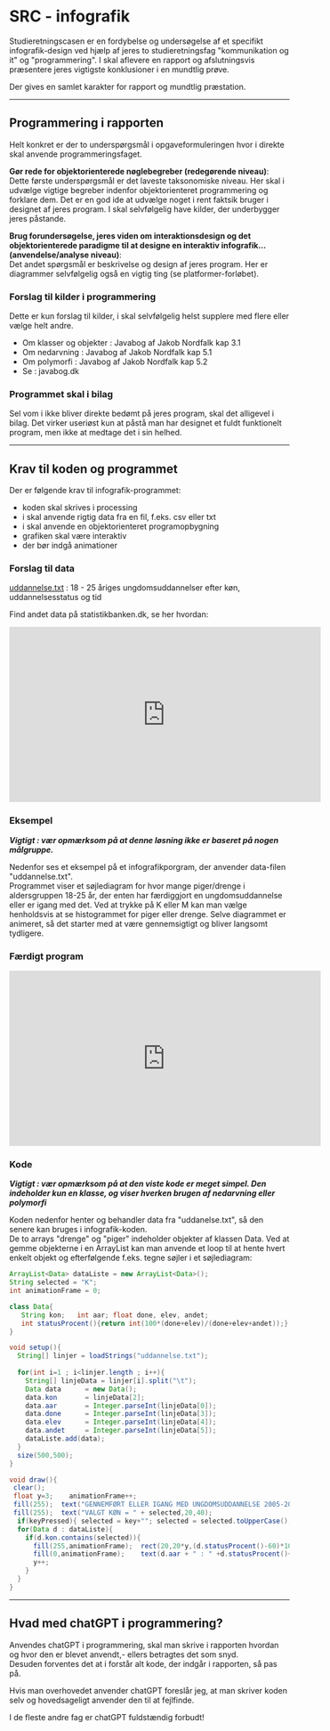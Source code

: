 # SRC - infografik 

Studieretningscasen er en fordybelse og undersøgelse af et specifikt infografik-design ved hjælp af jeres to studieretningsfag "kommunikation og it" og "programmering". I skal aflevere en rapport og afslutningsvis præsentere jeres vigtigste konklusioner i en mundtlig prøve.  

Der gives en samlet karakter for rapport og mundtlig præstation.  

----------------------------------------------------------------------------------------------------------------------------------------------

## Programmering i rapporten

Helt konkret er der to underspørgsmål i opgaveformuleringen hvor i direkte skal anvende programmeringsfaget.

**Gør rede for objektorienterede nøglebegreber (redegørende niveau)**:     
Dette første underspørgsmål er det laveste taksonomiske niveau. Her skal i udvælge vigtige begreber indenfor objektorienteret programmering og forklare dem. Det er en god ide at udvælge noget i rent faktsik bruger i designet af jeres program. I skal selvfølgelig have kilder, der underbygger jeres påstande.

**Brug forundersøgelse, jeres viden om interaktionsdesign og det objektorienterede paradigme til at designe en interaktiv infografik... (anvendelse/analyse niveau)**:          
Det andet spørgsmål er beskrivelse og design af jeres program. Her er diagrammer selvfølgelig også en vigtig ting (se platformer-forløbet).

### Forslag til kilder i programmering

Dette er kun forslag til kilder, i skal selvfølgelig helst supplere med flere eller vælge helt andre. 

- Om klasser og objekter : Javabog af Jakob Nordfalk kap 3.1
- Om nedarvning : Javabog af Jakob Nordfalk kap 5.1
- Om polymorfi : Javabog af Jakob Nordfalk kap 5.2
- Se : javabog.dk

### Programmet skal i bilag

Sel vom i ikke bliver direkte bedømt på jeres program, skal det alligevel i bilag. Det virker useriøst kun at påstå man har designet et fuldt funktionelt program, men ikke at medtage det i sin helhed.

----------------------------------------------------------------------------------------------------------------------------------------------

## Krav til koden og programmet

Der er følgende krav til infografik-programmet:

- koden skal skrives i processing
- i skal anvende rigtig data fra en fil, f.eks. csv eller txt
- i skal anvende en objektorienteret programopbygning
- grafiken skal være interaktiv 
- der bør indgå animationer

### Forslag til data

[uddannelse.txt](uddannelse.txt) : 18 - 25 åriges ungdomsuddannelser efter køn, uddannelsesstatus og tid  

Find andet data på statistikbanken.dk, se her hvordan:

<iframe width="560" height="315" src="https://www.youtube.com/embed/36tCXzs0e7c" title="YouTube video player" frameborder="0" allow="accelerometer; autoplay; clipboard-write; encrypted-media; gyroscope; picture-in-picture; web-share" allowfullscreen></iframe>


### Eksempel

***Vigtigt : vær opmærksom på at denne løsning ikke er baseret på nogen målgruppe.***

Nedenfor ses et eksempel på et infografikporgram, der anvender data-filen "uddannelse.txt".   
Programmet viser et søjlediagram for hvor mange piger/drenge i aldersgruppen 18-25 år, der enten har færdiggjort en ungdomsuddannelse eller er igang med det. 
Ved at trykke på K eller M kan man vælge henholdsvis at se histogrammet for piger eller drenge. 
Selve diagrammet er animeret, så det starter med at være gennemsigtigt og bliver langsomt tydligere.
 

### Færdigt program
<iframe width="560" height="315" src="https://www.youtube.com/embed/LTdeRkDg3SQ" title="YouTube video player" frameborder="0" allow="accelerometer; autoplay; clipboard-write; encrypted-media; gyroscope; picture-in-picture; web-share" allowfullscreen></iframe>

### Kode 

***Vigtigt : vær opmærksom på at den viste kode er meget simpel. Den indeholder kun en klasse, og viser hverken brugen af nedarvning eller polymorfi***

Koden nedenfor henter og behandler data fra "uddanelse.txt", så den senere kan bruges i infografik-koden.   
De to arrays "drenge" og "piger" indeholder objekter af klassen Data. Ved at gemme objekterne i en ArrayList kan man anvende et loop til at hente hvert enkelt objekt og efterfølgende f.eks. tegne søjler i et søjlediagram: 

```java
ArrayList<Data> dataListe = new ArrayList<Data>();
String selected = "K";  
int animationFrame = 0;  

class Data{
   String kon;   int aar; float done, elev, andet;
   int statusProcent(){return int(100*(done+elev)/(done+elev+andet));} //uddannet eller i uddannelse
}

void setup(){
  String[] linjer = loadStrings("uddannelse.txt");
 
  for(int i=1 ; i<linjer.length ; i++){
    String[] linjeData = linjer[i].split("\t");
    Data data      = new Data();
    data.kon       = linjeData[2]; 
    data.aar       = Integer.parseInt(linjeData[0]);
    data.done      = Integer.parseInt(linjeData[3]);
    data.elev      = Integer.parseInt(linjeData[4]);
    data.andet     = Integer.parseInt(linjeData[5]);
    dataListe.add(data);
  }
  size(500,500);
}

void draw(){
 clear();
 float y=3;    animationFrame++;
 fill(255);  text("GENNEMFØRT ELLER IGANG MED UNGDOMSUDDANNELSE 2005-2021 18-21 ÅR",20,20);
 fill(255);  text("VALGT KØN = " + selected,20,40); 
  if(keyPressed){ selected = key+""; selected = selected.toUpperCase(); animationFrame = 0;} //Tryk på "K" eller "M"
  for(Data d : dataListe){
    if(d.kon.contains(selected)){
      fill(255,animationFrame);  rect(20,20*y,(d.statusProcent()-60)*10,20);
      fill(0,animationFrame);    text(d.aar + " : " +d.statusProcent()+"%",24,20*(y+1)-4);
      y++;
    }  
  }
}
```

----------------------------------------------------------------------------------------------------------------------------------------------

## Hvad med chatGPT i programmering?

Anvendes chatGPT i programmering, skal man skrive i rapporten hvordan og hvor den er blevet anvendt,- ellers betragtes det som snyd.   
Desuden forventes det at i forstår alt kode, der indgår i rapporten, så pas på.

Hvis man overhovedet anvender chatGPT foreslår jeg, at man skriver koden selv og hovedsageligt anvender den til at fejlfinde.

I de fleste andre fag er chatGPT fuldstændig forbudt!
